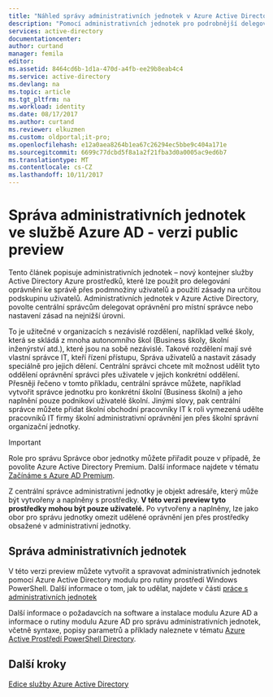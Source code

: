 ```yaml
---
title: "Náhled správy administrativních jednotek v Azure Active Directory"
description: "Pomocí administrativních jednotek pro podrobnější delegování oprávnění v Azure Active Directory"
services: active-directory
documentationcenter: 
author: curtand
manager: femila
editor: 
ms.assetid: 8464cd6b-1d1a-470d-a4fb-ee29b8eab4c4
ms.service: active-directory
ms.devlang: na
ms.topic: article
ms.tgt_pltfrm: na
ms.workload: identity
ms.date: 08/17/2017
ms.author: curtand
ms.reviewer: elkuzmen
ms.custom: oldportal;it-pro;
ms.openlocfilehash: e12a0aea8264b1ea67c26294ec5bbe9c404a171e
ms.sourcegitcommit: 6699c77dcbd5f8a1a2f21fba3d0a0005ac9ed6b7
ms.translationtype: MT
ms.contentlocale: cs-CZ
ms.lasthandoff: 10/11/2017
---
```

# <a name="administrative-units-management-in-azure-ad---public-preview"></a>Správa administrativních jednotek ve službě Azure AD - verzi public preview
Tento článek popisuje administrativních jednotek – nový kontejner služby Active Directory Azure prostředků, které lze použít pro delegování oprávnění ke správě přes podmnožiny uživatelů a použití zásady na určitou podskupinu uživatelů. Administrativních jednotek v Azure Active Directory, povolte centrální správcům delegovat oprávnění pro místní správce nebo nastavení zásad na nejnižší úrovni.

To je užitečné v organizacích s nezávislé rozdělení, například velké školy, která se skládá z mnoha autonomního škol (Business školy, školní inženýrství atd.), které jsou na sobě nezávislé. Takové rozdělení mají své vlastní správce IT, kteří řízení přístupu, Správa uživatelů a nastavit zásady speciálně pro jejich dělení. Centrální správci chcete mít možnost udělit tyto oddělení oprávnění správci přes uživatele v jejich konkrétní oddělení. Přesněji řečeno v tomto příkladu, centrální správce můžete, například vytvořit správce jednotku pro konkrétní školní (Business školní) a jeho naplnění pouze podnikoví uživatelé školní. Jinými slovy, pak centrální správce můžete přidat školní obchodní pracovníky IT k roli vymezená udělte pracovníků IT firmy školní administrativní oprávnění jen přes školní správní organizační jednotky.

> [!IMPORTANT]
> Role pro správu Správce obor jednotky můžete přiřadit pouze v případě, že povolíte Azure Active Directory Premium. Další informace najdete v tématu [Začínáme s Azure AD Premium](active-directory-get-started-premium.md).
>


Z centrální správce administrativní jednotky je objekt adresáře, který může být vytvořeny a naplněny s prostředky. **V této verzi preview tyto prostředky mohou být pouze uživatelé.** Po vytvořeny a naplněny, lze jako obor pro správu jednotky omezit udělené oprávnění jen přes prostředky obsažené v administrativní jednotky.

## <a name="managing-administrative-units"></a>Správa administrativních jednotek
V této verzi preview můžete vytvořit a spravovat administrativních jednotek pomocí Azure Active Directory modulu pro rutiny prostředí Windows PowerShell. Další informace o tom, jak to udělat, najdete v části [práce s administrativních jednotek](https://docs.microsoft.com/powershell/azure/active-directory/working-with-administrative-units?view=azureadps-2.0)

Další informace o požadavcích na software a instalace modulu Azure AD a informace o rutiny modulu Azure AD pro správu administrativních jednotek, včetně syntaxe, popisy parametrů a příklady naleznete v tématu [Azure Active Prostředí PowerShell Directory](https://docs.microsoft.com/powershell/azure/active-directory/overview?view=azureadps-2.0).

## <a name="next-steps"></a>Další kroky
[Edice služby Azure Active Directory](active-directory-editions.md)
